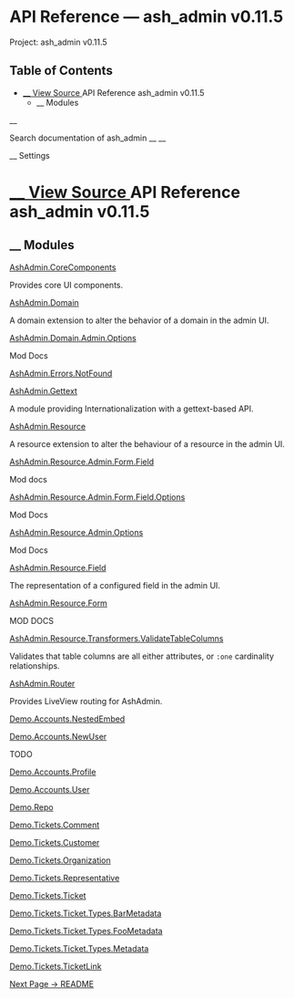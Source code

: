 # API Reference — ash_admin v0.11.5

Project: ash_admin v0.11.5

## Table of Contents

- [ __ View Source ](external_link) API Reference ash_admin v0.11.5
  - __ Modules

__

Search documentation of ash_admin __ __

__ Settings

#  [ __ View Source ](external_link) API Reference ash_admin v0.11.5

##  __ Modules

[AshAdmin.CoreComponents](external_link)

Provides core UI components.

[AshAdmin.Domain](external_link)

A domain extension to alter the behavior of a domain in the admin UI.

[AshAdmin.Domain.Admin.Options](external_link)

Mod Docs

[AshAdmin.Errors.NotFound](external_link)

[AshAdmin.Gettext](external_link)

A module providing Internationalization with a gettext-based API.

[AshAdmin.Resource](external_link)

A resource extension to alter the behaviour of a resource in the admin UI.

[AshAdmin.Resource.Admin.Form.Field](external_link)

Mod docs

[AshAdmin.Resource.Admin.Form.Field.Options](external_link)

Mod Docs

[AshAdmin.Resource.Admin.Options](external_link)

Mod Docs

[AshAdmin.Resource.Field](external_link)

The representation of a configured field in the admin UI.

[AshAdmin.Resource.Form](external_link)

MOD DOCS

[AshAdmin.Resource.Transformers.ValidateTableColumns](external_link)

Validates that table columns are all either attributes, or `:one` cardinality relationships.

[AshAdmin.Router](external_link)

Provides LiveView routing for AshAdmin.

[Demo.Accounts.NestedEmbed](external_link)

[Demo.Accounts.NewUser](external_link)

TODO

[Demo.Accounts.Profile](external_link)

[Demo.Accounts.User](external_link)

[Demo.Repo](external_link)

[Demo.Tickets.Comment](external_link)

[Demo.Tickets.Customer](external_link)

[Demo.Tickets.Organization](external_link)

[Demo.Tickets.Representative](external_link)

[Demo.Tickets.Ticket](external_link)

[Demo.Tickets.Ticket.Types.BarMetadata](external_link)

[Demo.Tickets.Ticket.Types.FooMetadata](external_link)

[Demo.Tickets.Ticket.Types.Metadata](external_link)

[Demo.Tickets.TicketLink](external_link)

[ Next Page →  README  ](external_link)
